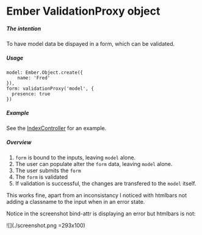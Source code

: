 # Ember ValidationProxy object

##### The intention

To have model data be dispayed in a form, which can be validated.

##### Usage


	model: Ember.Object.create({
		name: 'Fred'
	}),
	form: validationProxy('model', {
	  presence: true
	})
	
##### Example

See the [IndexController](app/controllers/index.js) for an example.

##### Overview

1. `form` is bound to the inputs, leaving `model` alone.
2. The user can populate alter the `form` data, leaving `model` alone.
3. The user submits the `form`
4. The `form` is validated
5. If validation is successful, the changes are transfered to the `model` itself.

This works fine, apart from an inconsistancy I noticed with htmlbars not adding a classname to the input when in an error state.

Notice in the screenshot bind-attr is displaying an error but htmlbars is not:

![](./screenshot.png =293x100)

